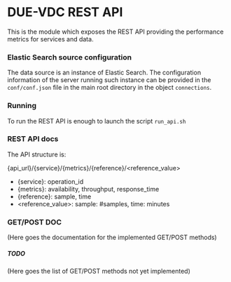 # DUE-VDC REST API

This is the module which exposes the REST API providing the performance metrics for services and data. 

### Elastic Search source configuration
The data source is an instance of Elastic Search. The configuration information of the server running such instance
can be provided in the `conf/conf.json` file in the main root directory in the object `connections`.

### Running

To run the REST API is enough to launch the script `run_api.sh`

### REST API docs

The API structure is: <br>

{api_url}/{service}/{metrics}/{reference}/<reference_value>


- {service}: operation_id
- {metrics}: availability, throughput, response_time
- {reference}: sample, time
- <reference_value>: sample: #samples, time: minutes

### GET/POST DOC

(Here goes the documentation for the implemented GET/POST methods)

##### TODO 

(Here goes the list of GET/POST methods not yet implemented)
